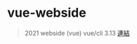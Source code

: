 # vue-webside
> 2021 webside (vue)
> vue/cli 3.13
> [連結](https://ffeelg.github.io/vue-webside/dist/#/)


